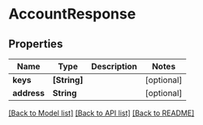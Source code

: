 # AccountResponse

## Properties
Name | Type | Description | Notes
------------ | ------------- | ------------- | -------------
**keys** | **[String]** |  | [optional] 
**address** | **String** |  | [optional] 

[[Back to Model list]](../README.md#documentation-for-models) [[Back to API list]](../README.md#documentation-for-api-endpoints) [[Back to README]](../README.md)


